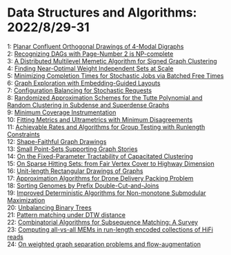 # Data Structures and Algorithms: 2022/8/29-31  
1: [Planar Confluent Orthogonal Drawings of 4-Modal Digraphs](https://doi.org/10.48550/arXiv.2208.13446)  
2: [Recognizing DAGs with Page-Number 2 is NP-complete](https://doi.org/10.48550/arXiv.2208.13615)  
3: [A Distributed Multilevel Memetic Algorithm for Signed Graph Clustering](https://doi.org/10.48550/arXiv.2208.13618)  
4: [Finding Near-Optimal Weight Independent Sets at Scale](https://doi.org/10.48550/arXiv.2208.13645)  
5: [Minimizing Completion Times for Stochastic Jobs via Batched Free Times](https://doi.org/10.48550/arXiv.2208.13696)  
6: [Graph Exploration with Embedding-Guided Layouts](https://doi.org/10.48550/arXiv.2208.13699)  
7: [Configuration Balancing for Stochastic Requests](https://doi.org/10.48550/arXiv.2208.13702)  
8: [Randomized Approximation Schemes for the Tutte Polynomial and Random  Clustering in Subdense and Superdense Graphs](https://doi.org/10.48550/arXiv.2208.13809)  
9: [Minimum Coverage Instrumentation](https://doi.org/10.48550/arXiv.2208.13907)  
10: [Fitting Metrics and Ultrametrics with Minimum Disagreements](https://doi.org/10.48550/arXiv.2208.13920)  
11: [Achievable Rates and Algorithms for Group Testing with Runlength  Constraints](https://doi.org/10.48550/arXiv.2208.14066)  
12: [Shape-Faithful Graph Drawings](https://doi.org/10.48550/arXiv.2208.14095)  
13: [Small Point-Sets Supporting Graph Stories](https://doi.org/10.48550/arXiv.2208.14126)  
14: [On the Fixed-Parameter Tractability of Capacitated Clustering](https://doi.org/10.48550/arXiv.2208.14129)  
15: [On Sparse Hitting Sets: from Fair Vertex Cover to Highway Dimension](https://doi.org/10.48550/arXiv.2208.14132)  
16: [Unit-length Rectangular Drawings of Graphs](https://doi.org/10.48550/arXiv.2208.14142)  
17: [Approximation Algorithms for Drone Delivery Packing Problem](https://doi.org/10.48550/arXiv.2208.14304)  
18: [Sorting Genomes by Prefix Double-Cut-and-Joins](https://doi.org/10.48550/arXiv.2208.14315)  
19: [Improved Deterministic Algorithms for Non-monotone Submodular  Maximization](https://doi.org/10.48550/arXiv.2208.14388)  
20: [Unbalancing Binary Trees](https://doi.org/10.48550/arXiv.2208.14481)  
21: [Pattern matching under DTW distance](https://doi.org/10.48550/arXiv.2208.14669)  
22: [Combinatorial Algorithms for Subsequence Matching: A Survey](https://doi.org/10.48550/arXiv.2208.14722)  
23: [Computing all-vs-all MEMs in run-length encoded collections of HiFi  reads](https://doi.org/10.48550/arXiv.2208.14787)  
24: [On weighted graph separation problems and flow-augmentation](https://doi.org/10.48550/arXiv.2208.14841)  